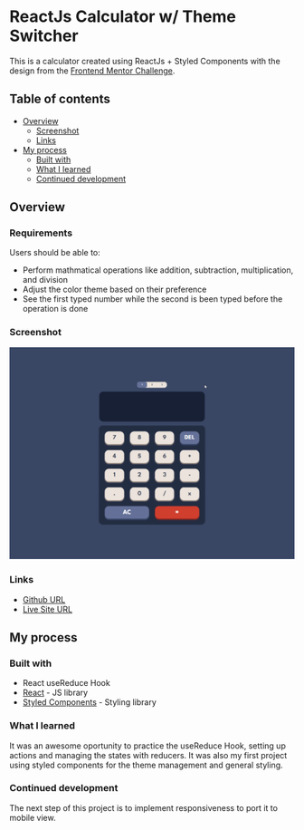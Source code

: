 # ReactJs Calculator w/ Theme Switcher

This is a calculator created using ReactJs + Styled Components with the design from the [Frontend Mentor Challenge](https://www.frontendmentor.io/challenges/calculator-app-9lteq5N29). 

## Table of contents

- [Overview](#overview)
  - [Screenshot](#screenshot)
  - [Links](#links)
- [My process](#my-process)
  - [Built with](#built-with)
  - [What I learned](#what-i-learned)
  - [Continued development](#continued-development)



## Overview

### Requirements

Users should be able to:

- Perform mathmatical operations like addition, subtraction, multiplication, and division
- Adjust the color theme based on their preference
- See the first typed number while the second is been typed before the operation is done

### Screenshot

![Calculator Theme Switching](./calculator.gif)

### Links

- [Github URL](https://github.com/PedroAlexSMC/Calculator-ReactJs)
- [Live Site URL](https://calculator-react-c1563ux4z-pedroalexsmc.vercel.app/)

## My process

### Built with

- React useReduce Hook
- [React](https://reactjs.org/) - JS library
- [Styled Components](https://styled-components.com/) - Styling library


### What I learned

It was an awesome oportunity to practice the useReduce Hook, setting up actions and managing the states with reducers. It was also my first project using styled components for the theme management and general styling.


### Continued development

The next step of this project is to implement responsiveness to port it to mobile view. 
